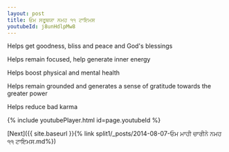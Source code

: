 ```yaml
---
layout: post
title: ਓਮ ਸਰੂਥਯਾ ਨਮਹ ੧੧ ਟਾਇਮਸ
youtubeId: j8unHdlpMw8
---
```

 
 
Helps get goodness, bliss and peace and God's blessings
 
Helps remain focused, help generate inner energy 
 
Helps boost physical and mental health 
 
Helps remain grounded and generates a sense of gratitude towards the greater power 
 
Helps reduce bad karma
 
 
 
 


{% include youtubePlayer.html id=page.youtubeId %}
 
[Next]({{ site.baseurl }}{% link  split1/_posts/2014-08-07-ਓਮ ਮਾਹੀ ਚਾਰੀਨੇ ਨਮਹ ੧੧ ਟਾਇਮਸ.md%})
 
